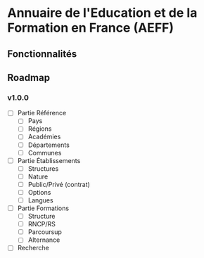 # Annuaire de l'Education et de la Formation en France (AEFF)

## Fonctionnalités

## Roadmap

### v1.0.0

- [ ] Partie Référence
    - [ ] Pays
    - [ ] Régions
    - [ ] Académies
    - [ ] Départements
    - [ ] Communes
- [ ] Partie Établissements
    - [ ] Structures
    - [ ] Nature
    - [ ] Public/Privé (contrat)
    - [ ] Options
    - [ ] Langues
- [ ] Partie Formations
    - [ ] Structure
    - [ ] RNCP/RS
    - [ ] Parcoursup
    - [ ] Alternance
- [ ] Recherche
